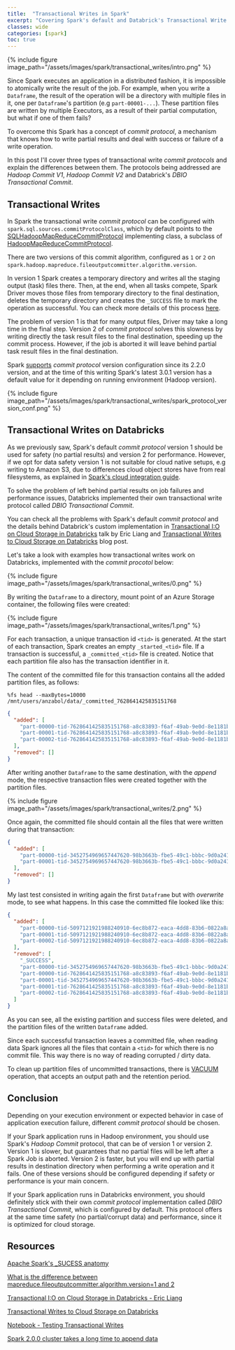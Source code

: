 ```yaml
---
title:  "Transactional Writes in Spark"
excerpt: "Covering Spark's default and Databrick's Transactional Write strategies used to write the result of a job to a destination and guarantee no partial results are left behind in case of failure."
classes: wide
categories: [spark]
toc: true
---
```


{% include figure image_path="/assets/images/spark/transactional_writes/intro.png" %}

Since Spark executes an application in a distributed fashion, it is impossible to atomically write the result of the job. For example, when you write a `Dataframe`, the result of the operation will be a directory with multiple files in it, one per `Dataframe`'s partition (e.g `part-00001-...`). These partition files are written by multiple Executors, as a result of their partial computation, but what if one of them fails?  

To overcome this Spark has a concept of *commit protocol*, a mechanism that knows how to write partial results and deal with success or failure of a write operation.

In this post I'll cover three types of transactional write *commit protocols* and explain the differences between them. The protocols being addressed are _Hadoop Commit V1_, _Hadoop Commit V2_ and Databrick's _DBIO Transactional Commit_.

## Transactional Writes

In Spark the transactional write *commit protocol* can be configured with `spark.sql.sources.commitProtocolClass`, which by default points to the [SQLHadoopMapReduceCommitProtocol](https://github.com/apache/spark/blob/master/sql/core/src/main/scala/org/apache/spark/sql/execution/datasources/SQLHadoopMapReduceCommitProtocol.scala) implementing class, a subclass of [HadoopMapReduceCommitProtocol](https://github.com/apache/spark/blob/master/core/src/main/scala/org/apache/spark/internal/io/HadoopMapReduceCommitProtocol.scala#L140).

There are two versions of this commit algorithm, configured as `1` or `2` on `spark.hadoop.mapreduce.fileoutputcommitter.algorithm.version`.

In version 1 Spark creates a temporary directory and writes all the staging output (task) files there. Then, at the end, when all tasks compete, Spark Driver moves those files from temporary directory to the final destination, deletes the temporary directory and creates the `_SUCCESS` file to mark the operation as successful. You can check more details of this process [here](https://www.waitingforcode.com/apache-spark-sql/apache-spark-success-anatomy/read). 

The problem of version 1 is that for many output files, Driver may take a long time in the final step. Version 2 of *commit protocol* solves this slowness by writing directly the task result files to the final destination, speeding up the commit process. However, if the job is aborted it will leave behind partial task result files in the final destination. 

Spark [supports](https://issues.apache.org/jira/browse/SPARK-20107) *commit protocol* version configuration since its 2.2.0 version, and at the time of this writing Spark's latest 3.0.1 version has a default value for it depending on running environment (Hadoop version).

{% include figure image_path="/assets/images/spark/transactional_writes/spark_protocol_version_conf.png" %}

## Transactional Writes on Databricks

As we previously saw, Spark's default *commit protocol* version 1 should be used for safety (no partial results) and version 2 for performance. However, if we opt for data safety version 1 is not suitable for cloud native setups, e.g writing to Amazon S3, due to differences cloud object stores have from real filesystems, as explained in [Spark's cloud integration guide](https://github.com/apache/spark/blob/32a0451376ab775fdd4ac364388e46179d9ee550/docs/cloud-integration.md). 

To solve the problem of left behind partial results on job failures and performance issues, Databricks implemented their own transactional write protocol called *DBIO Transactional Commit*.

You can check all the problems with Spark's default *commit protocol* and the details behind Databrick's custom implementation in [Transactional I:O on Cloud Storage in Databricks](https://www.youtube.com/watch?v=w1_aOPj5ILw) talk by Eric Liang and [Transactional Writes to Cloud Storage on Databricks](https://databricks.com/blog/2017/05/31/transactional-writes-cloud-storage.html) blog post.

Let's take a look with examples how transactional writes work on Databricks, implemented with the *commit procotol* below:

{% include figure image_path="/assets/images/spark/transactional_writes/0.png" %}

By writing the `Dataframe` to a directory, mount point of an Azure Storage container, the following files were created:

{% include figure image_path="/assets/images/spark/transactional_writes/1.png" %}

For each transaction, a unique transaction id `<tid>` is generated. At the start of each transaction, Spark creates an empty `_started_<tid>` file. If a transaction is successful, a `_committed_<tid>` file is created. Notice that each partition file also has the transaction identifier in it.

The content of the committed file for this transaction contains all the added partition files, as follows: 

```
%fs head --maxBytes=10000 /mnt/users/anzabol/data/_committed_7628641425835151768
```

```json
{
  "added": [
    "part-00000-tid-7628641425835151768-a8c83893-f6af-49ab-9e0d-8e1181b7e684-37-1-c000.snappy.parquet",
    "part-00001-tid-7628641425835151768-a8c83893-f6af-49ab-9e0d-8e1181b7e684-38-1-c000.snappy.parquet",
    "part-00002-tid-7628641425835151768-a8c83893-f6af-49ab-9e0d-8e1181b7e684-39-1-c000.snappy.parquet"
  ],
  "removed": []
}
```

After writing another `Dataframe` to the same destination, with the *append* mode, the respective transaction files were created together with the partition files. 

{% include figure image_path="/assets/images/spark/transactional_writes/2.png" %}

Once again, the committed file should contain all the files that were written during that transaction: 

```json
{
  "added": [
    "part-00000-tid-3452754969657447620-98b3663b-fbe5-49c1-bbbc-9d0a2413fc20-44-1-c000.snappy.parquet",
    "part-00001-tid-3452754969657447620-98b3663b-fbe5-49c1-bbbc-9d0a2413fc20-45-1-c000.snappy.parquet"
  ],
  "removed": []
}
```

My last test consisted in writing again the first `Dataframe` but with *overwrite* mode, to see what happens. In this case the committed file looked like this:

```json
{
  "added": [
    "part-00000-tid-5097121921988240910-6ec8b872-eaca-4dd8-83b6-0822a8a18189-50-1-c000.snappy.parquet",
    "part-00001-tid-5097121921988240910-6ec8b872-eaca-4dd8-83b6-0822a8a18189-51-1-c000.snappy.parquet",
    "part-00002-tid-5097121921988240910-6ec8b872-eaca-4dd8-83b6-0822a8a18189-52-1-c000.snappy.parquet"
  ],
  "removed": [
    "_SUCCESS",
    "part-00000-tid-3452754969657447620-98b3663b-fbe5-49c1-bbbc-9d0a2413fc20-44-1-c000.snappy.parquet",
    "part-00000-tid-7628641425835151768-a8c83893-f6af-49ab-9e0d-8e1181b7e684-37-1-c000.snappy.parquet",
    "part-00001-tid-3452754969657447620-98b3663b-fbe5-49c1-bbbc-9d0a2413fc20-45-1-c000.snappy.parquet",
    "part-00001-tid-7628641425835151768-a8c83893-f6af-49ab-9e0d-8e1181b7e684-38-1-c000.snappy.parquet",
    "part-00002-tid-7628641425835151768-a8c83893-f6af-49ab-9e0d-8e1181b7e684-39-1-c000.snappy.parquet"
  ]
} 
```

As you can see, all the existing partition and success files were deleted, and the partition files of the written `Dataframe` added.

Since each successful transaction leaves a committed file, when reading data Spark ignores all the files that contain a `<tid>` for which there is no commit file. This way there is no way of reading corrupted / dirty data.

To clean up partition files of uncommitted transactions, there is [VACUUM](https://docs.databricks.com/spark/latest/spark-sql/dbio-commit.html?_ga=2.110458629.1898107027.1604185218-1080905499.1603716625#clean-up-uncommitted-files) operation, that accepts an output path and the retention period. 


## Conclusion

Depending on your execution environment or expected behavior in case of application execution failure, different *commit protocol* should be chosen. 

If your Spark application runs in Hadoop environment, you should use Spark's *Hadoop Commit* protocol, that can be of version 1 or version 2. Version 1 is slower, but guarantees that no partial files will be left after a Spark Job is aborted. Version 2 is faster, but you will end up with partial results in destination directory when performing a write operation and it fails. One of these versions should be configured depending if safety or performance is your main concern.

If your Spark application runs in Databricks environment, you should definitely stick with their own *commit protocol* implementation called *DBIO Transactional Commit*, which is configured by default. This protocol offers at the same time safety (no partial/corrupt data) and performance, since it is optimized for cloud storage.

## Resources

[Apache Spark's _SUCESS anatomy](https://www.waitingforcode.com/apache-spark-sql/apache-spark-success-anatomy/read)

[What is the difference between mapreduce.fileoutputcommitter.algorithm.version=1 and 2](http://www.openkb.info/2019/04/what-is-difference-between.html)

[Transactional I:O on Cloud Storage in Databricks - Eric Liang](https://www.youtube.com/watch?v=w1_aOPj5ILw)

[Transactional Writes to Cloud Storage on Databricks](https://databricks.com/blog/2017/05/31/transactional-writes-cloud-storage.html)

[Notebook - Testing Transactional Writes](https://docs.databricks.com/_static/notebooks/dbio-transactional-commit.html)

[Spark 2.0.0 cluster takes a long time to append data](https://kb.databricks.com/data/append-slow-with-spark-2.0.0.html)
